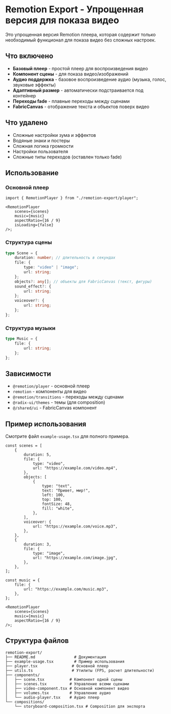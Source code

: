 # Remotion Export - Упрощенная версия для показа видео

Это упрощенная версия Remotion плеера, которая содержит только необходимый
функционал для показа видео без сложных настроек.

## Что включено

- **Базовый плеер** - простой плеер для воспроизведения видео
- **Компонент сцены** - для показа видео/изображений
- **Аудио поддержка** - базовое воспроизведение аудио (музыка, голос, звуковые
  эффекты)
- **Адаптивный размер** - автоматически подстраивается под контейнер
- **Переходы fade** - плавные переходы между сценами
- **FabricCanvas** - отображение текста и объектов поверх видео

## Что удалено

- Сложные настройки зума и эффектов
- Водяные знаки и постеры
- Сложная логика громкости
- Настройки пользователя
- Сложные типы переходов (оставлен только fade)

## Использование

### Основной плеер

```tsx
import { RemotionPlayer } from "./remotion-export/player";

<RemotionPlayer
    scenes={scenes}
    music={music}
    aspectRatio={16 / 9}
    isLoading={false}
/>;
```

### Структура сцены

```typescript
type Scene = {
    duration: number; // длительность в секундах
    file: {
        type: "video" | "image";
        url: string;
    };
    objects?: any[]; // объекты для FabricCanvas (текст, фигуры)
    sound_effect?: {
        url: string;
    };
    voiceover?: {
        url: string;
    };
};
```

### Структура музыки

```typescript
type Music = {
    file: {
        url: string;
    };
};
```

## Зависимости

- `@remotion/player` - основной плеер
- `remotion` - компоненты для видео
- `@remotion/transitions` - переходы между сценами
- `@radix-ui/themes` - темы (для composition)
- `@/shared/ui` - FabricCanvas компонент

## Пример использования

Смотрите файл `example-usage.tsx` для полного примера.

```tsx
const scenes = [
    {
        duration: 5,
        file: {
            type: "video",
            url: "https://example.com/video.mp4",
        },
        objects: [
            {
                type: "text",
                text: "Привет, мир!",
                left: 100,
                top: 100,
                fontSize: 48,
                fill: "white",
            },
        ],
        voiceover: {
            url: "https://example.com/voice.mp3",
        },
    },
    {
        duration: 3,
        file: {
            type: "image",
            url: "https://example.com/image.jpg",
        },
    },
];

const music = {
    file: {
        url: "https://example.com/music.mp3",
    },
};

<RemotionPlayer
    scenes={scenes}
    music={music}
    aspectRatio={16 / 9}
/>;
```

## Структура файлов

```
remotion-export/
├── README.md                 # Документация
├── example-usage.tsx         # Пример использования
├── player.tsx               # Основной плеер
├── utils.ts                 # Утилиты (FPS, расчет длительности)
├── components/
│   ├── scene.tsx           # Компонент одной сцены
│   ├── scenes.tsx          # Управление всеми сценами
│   ├── video-component.tsx # Основной компонент видео
│   ├── volumes.tsx         # Управление аудио
│   └── audio-player.tsx    # Аудио плеер
└── compositions/
    └── storyboard-composition.tsx # Composition для экспорта
```
